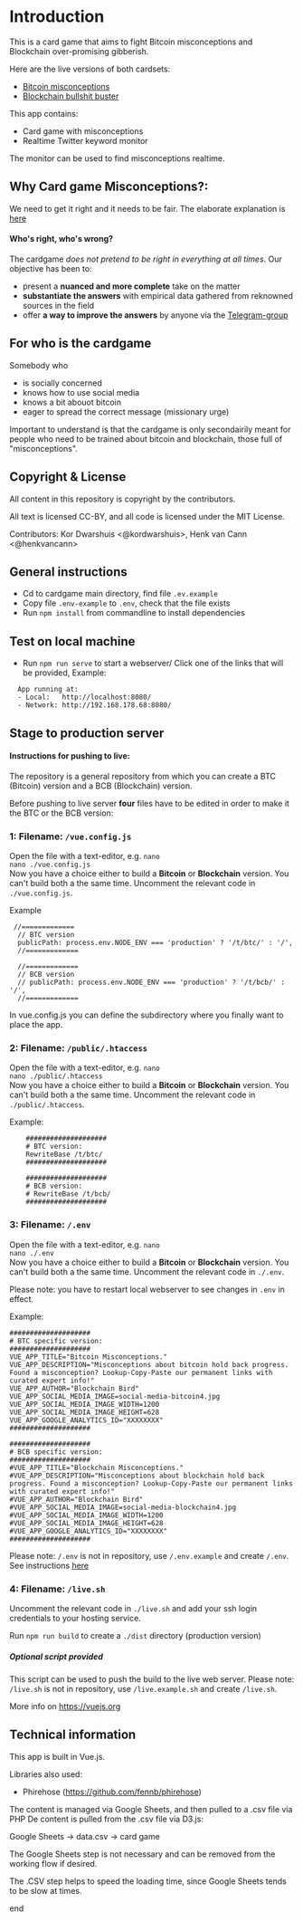# Introduction

This is a card game that aims to fight Bitcoin misconceptions and Blockchain over-promising gibberish.

Here are the live versions of both cardsets:
* [Bitcoin misconceptions](https://blockchainbird.com/t/btc/)
* [Blockchain bullshit buster](https://blockchainbird.com/t/bcb/)

This app contains:
* Card game with misconceptions
* Realtime Twitter keyword monitor

The monitor can be used to find misconceptions realtime.

## Why Card game Misconceptions?: 

We need to get it right and it needs to be fair. The elaborate explanation is [here](https://github.com/blockchainbird/cards_prejudice/wiki)

#### Who's right, who's wrong?

The cardgame *does not pretend to be right in everything at all times*. Our objective has been to:
 - present a **nuanced and more complete** take on the matter
 - **substantiate the answers** with empirical data gathered from reknowned sources in the field
 - offer **a way to improve the answers** by anyone via the [Telegram-group](https://t.me/bcbird)


## For who is the cardgame
Somebody who
- is socially concerned
- knows how to use social media
- knows a bit abouot bitcoin
- eager to spread the correct message (missionary urge)

Important to understand is that the cardgame is only secondairily meant for people who need to be trained about bitcoin and blockchain, those full of "misconceptions".

## Copyright & License

All content in this repository is copyright by the contributors.

All text is licensed CC-BY, and all code is licensed under the MIT License.

Contributors: Kor Dwarshuis <@kordwarshuis>, Henk van Cann <@henkvancann>

## General instructions

* Cd to cardgame main directory, find file `.ev.example` 
* Copy file `.env-example` to `.env`, check that the file exists
* Run `npm install` from commandline to install dependencies

## Test on local machine
* Run `npm run serve` to start a webserver/ Click one of the links that will be provided, Example:
```
  App running at:
  - Local:   http://localhost:8080/ 
  - Network: http://192.168.178.68:8080/
```


## Stage to production server


#### Instructions for pushing to live:

The repository is a general repository from which you can create a BTC (Bitcoin) version and a BCB (Blockchain) version.

Before pushing to live server **four** files have to be edited in order to make it the BTC or the BCB version:



### 1: Filename: `/vue.config.js`

Open the file with a text-editor, e.g. `nano`<br/>
`nano ./vue.config.js`<br/>
Now you have a choice either to build a **Bitcoin** or **Blockchain** version. You can't build both a the same time. Uncomment the relevant code in `./vue.config.js`. 

Example<br/>
```
 //=============
  // BTC version
  publicPath: process.env.NODE_ENV === 'production' ? '/t/btc/' : '/',
  //=============

  //=============
  // BCB version
  // publicPath: process.env.NODE_ENV === 'production' ? '/t/bcb/' : '/',
  //=============

```
In vue.config.js you can define the subdirectory where you finally want to place the app.

### 2: Filename: `/public/.htaccess`

Open the file with a text-editor, e.g. `nano`<br/>
`nano ./public/.htaccess`<br/>
Now you have a choice either to build a **Bitcoin** or **Blockchain** version. You can't build both a the same time. Uncomment the relevant code in `./public/.htaccess`. 

Example: <br/>
```
    ####################
    # BTC version:
    RewriteBase /t/btc/
    ####################

    ####################
    # BCB version:
    # RewriteBase /t/bcb/
    ####################

```
### 3: Filename: `/.env`
Open the file with a text-editor, e.g. `nano`<br/>
`nano ./.env`<br/>
Now you have a choice either to build a **Bitcoin** or **Blockchain** version. You can't build both a the same time. Uncomment the relevant code in `./.env`. 

Please note: you have to restart local webserver to see changes in `.env` in effect.

Example:<br/>
```
####################
# BTC specific version:
####################
VUE_APP_TITLE="Bitcoin Misconceptions."
VUE_APP_DESCRIPTION="Misconceptions about bitcoin hold back progress. Found a misconception? Lookup-Copy-Paste our permanent links with curated expert info!"
VUE_APP_AUTHOR="Blockchain Bird"
VUE_APP_SOCIAL_MEDIA_IMAGE=social-media-bitcoin4.jpg
VUE_APP_SOCIAL_MEDIA_IMAGE_WIDTH=1200
VUE_APP_SOCIAL_MEDIA_IMAGE_HEIGHT=628
VUE_APP_GOOGLE_ANALYTICS_ID="XXXXXXXX"
####################

####################
# BCB specific version:
####################
#VUE_APP_TITLE="Blockchain Misconceptions."
#VUE_APP_DESCRIPTION="Misconceptions about blockchain hold back progress. Found a misconception? Lookup-Copy-Paste our permanent links with curated expert info!"
#VUE_APP_AUTHOR="Blockchain Bird"
#VUE_APP_SOCIAL_MEDIA_IMAGE=social-media-blockchain4.jpg
#VUE_APP_SOCIAL_MEDIA_IMAGE_WIDTH=1200
#VUE_APP_SOCIAL_MEDIA_IMAGE_HEIGHT=628
#VUE_APP_GOOGLE_ANALYTICS_ID="XXXXXXXX"
####################
```


Please note: `/.env` is not in repository, use `/.env.example` and create `/.env`. See instructions [here](#General-instructions)

### 4: Filename: `/live.sh`
Uncomment the relevant code in `./live.sh` and add your ssh login credentials to your hosting service.

Run `npm run build` to create a `./dist` directory (production version)

##### Optional script provided
This script can be used to push the build to the live web server.
Please note: `/live.sh` is not in repository, use `/live.example.sh` and create `/live.sh`.

More info on https://vuejs.org


## Technical information

This app is built in Vue.js. 

Libraries also used:

* Phirehose (https://github.com/fennb/phirehose)

The content is managed via Google Sheets, and then pulled to a .csv file via PHP
De content is pulled from the .csv file via D3.js:

Google Sheets -> data.csv -> card game

The Google Sheets step is not necessary and can be removed from the working flow if desired.

The .CSV step helps to speed the loading time, since Google Sheets tends to be slow at times.

end